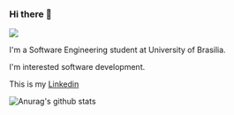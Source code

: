 ### Hi there 👋
![](https://komarev.com/ghpvc/?username=enzoggqs)

I'm a Software Engineering student at University of Brasilia.

I'm interested software development.

This is my [Linkedin](https://www.linkedin.com/in/enzoggqs/)

![Anurag's github stats](https://github-readme-stats.vercel.app/api?username=enzoggqs&show_icons=true&theme=dark)
<br> <br>

<!--
**enzoggqs/enzoggqs** is a ✨ _special_ ✨ repository because its `README.md` (this file) appears on your GitHub profile.

Here are some ideas to get you started:

- 🔭 I’m currently working on ...
- 🌱 I’m currently learning ...
- 👯 I’m looking to collaborate on ...
- 🤔 I’m looking for help with ...
- 💬 Ask me about ...
- 📫 How to reach me: ...
- 😄 Pronouns: ...
- ⚡ Fun fact: ...
-->
